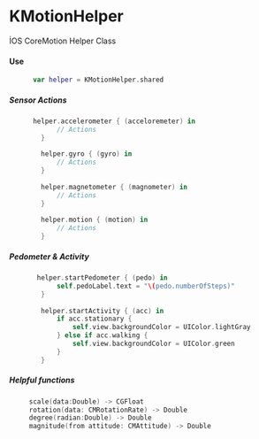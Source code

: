 # KMotionHelper
İOS CoreMotion Helper Class

#### Use

```Swift
      var helper = KMotionHelper.shared
```

##### Sensor Actions

```Swift
      helper.accelerometer { (acceloremeter) in
            // Actions
        }
        
        helper.gyro { (gyro) in
            // Actions
        }
        
        helper.magnetometer { (magnometer) in
            // Actions
        }
        
        helper.motion { (motion) in
            // Actions
        }
```

##### Pedometer & Activity

```Swift
       helper.startPedometer { (pedo) in
            self.pedoLabel.text = "\(pedo.numberOfSteps)"
        }
        
        helper.startActivity { (acc) in
            if acc.stationary {
                self.view.backgroundColor = UIColor.lightGray
            } else if acc.walking {
                self.view.backgroundColor = UIColor.green
            }
        }
```

##### Helpful functions

```Swift
     scale(data:Double) -> CGFloat
     rotation(data: CMRotationRate) -> Double
     degree(radian:Double) -> Double
     magnitude(from attitude: CMAttitude) -> Double
```

